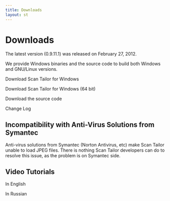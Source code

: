 ```yaml
---
title: Downloads
layout: st
---
```


# Downloads

The latest version (0.9.11.1) was released on February 27, 2012.

We provide Windows binaries and the source code to build both Windows and GNU/Linux versions.

Download Scan Tailor for Windows

Download Scan Tailor for Windows (64 bit)

Download the source code

Change Log

 

## Incompatibility with Anti-Virus Solutions from Symantec

Anti-virus solutions from Symantec (Norton Antivirus, etc) make Scan Tailor unable to load JPEG files. There is nothing Scan Tailor developers can do to resolve this issue, as the problem is on Symantec side.

 

## Video Tutorials

In English

In Russian

